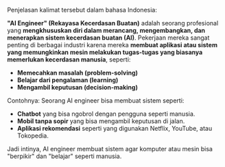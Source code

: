 Penjelasan kalimat tersebut dalam bahasa Indonesia:

**"AI Engineer" (Rekayasa Kecerdasan Buatan)** adalah seorang profesional yang **mengkhususkan diri dalam merancang, mengembangkan, dan menerapkan sistem kecerdasan buatan (AI)**. Pekerjaan mereka sangat penting di berbagai industri karena mereka **membuat aplikasi atau sistem yang memungkinkan mesin melakukan tugas-tugas yang biasanya memerlukan kecerdasan manusia**, seperti:

* **Memecahkan masalah (problem-solving)**
* **Belajar dari pengalaman (learning)**
* **Mengambil keputusan (decision-making)**

Contohnya:
Seorang AI engineer bisa membuat sistem seperti:

* **Chatbot** yang bisa ngobrol dengan pengguna seperti manusia.
* **Mobil tanpa sopir** yang bisa mengambil keputusan di jalan.
* **Aplikasi rekomendasi** seperti yang digunakan Netflix, YouTube, atau Tokopedia.

Jadi intinya, AI engineer membuat sistem agar komputer atau mesin bisa "berpikir" dan "belajar" seperti manusia.
